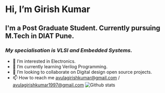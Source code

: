 # Hi, I’m Girish Kumar
## I'm a Post Graduate Student. Currently pursuing M.Tech in DIAT Pune.
### *My specialisation is VLSI and Embedded Systems.*

- 👀 I’m interested in Electronics. 
- 🌱 I’m currently learning Verilog Programming.
- 💞️ I’m looking to collaborate on Digital design open source projects.
- 📫 How to reach me avulagirishkumar@gmail.com / avulagirishkumar1997@gmail.com 
![Github stats](https://github-readme-stats.vercel.app/api?username=girishkumar-1997)
